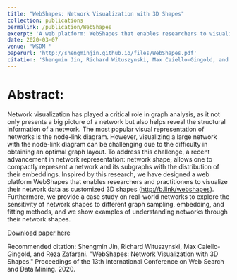 ```yaml
---
title: "WebShapes: Network Visualization with 3D Shapes"
collection: publications
permalink: /publication/WebShapes
excerpt: 'A web platform: WebShapes that enables researchers to visualize network data as customized 3D shapes.'
date: 2020-03-07
venue: 'WSDM '
paperurl: 'http://shengminjin.github.io/files/WebShapes.pdf'
citation: 'Shengmin Jin, Richard Wituszynski, Max Caiello-Gingold, and Reza Zafarani. "WebShapes: Network Visualization with 3D Shapes." Proceedings of the 13th International Conference on Web Search and Data Mining. 2020.'
---
```

Abstract:
======

Network visualization has played a critical role in graph analysis, as it not only presents a big picture of a network but also helps reveal the structural information of a network. The most popular visual representation of networks is the node-link diagram. However, visualizing a large network with the node-link diagram can be challenging due to the difficulty in obtaining an optimal graph layout. To address this challenge, a recent advancement in network representation: network shape, allows one to compactly represent a network and its subgraphs with the distribution of their embeddings. Inspired by this research, we have designed a web platform WebShapes that enables researchers and practitioners to visualize their network data as customized 3D shapes (http://b.link/webshapes). Furthermore, we provide a case study on real-world networks to explore the sensitivity of network shapes to different graph sampling, embedding, and fitting methods, and we show examples of understanding networks through their network shapes. 

[Download paper here](http://shengminjin.github.io/files/WebShapes.pdf)

Recommended citation: Shengmin Jin, Richard Wituszynski, Max Caiello-Gingold, and Reza Zafarani. "WebShapes: Network Visualization with 3D Shapes." Proceedings of the 13th International Conference on Web Search and Data Mining. 2020.
